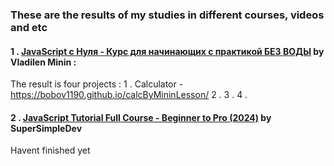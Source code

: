### These are the results of my studies in different courses, videos and etc

#### 1 . [JavaScript c Нуля - Курс для начинающих с практикой БЕЗ ВОДЫ](https://youtu.be/fcMcf_4PjfI?si=qORno0joDhUwzpYe) by Vladilen Minin :
  The result is four projects : 
    1 . Calculator - https://bobov1190.github.io/calcByMininLesson/
    2 . 
    3 . 
    4 . 

#### 2 . [JavaScript Tutorial Full Course - Beginner to Pro (2024)](https://youtu.be/EerdGm-ehJQ?si=SdrSn6hbWKn7m2GR) by SuperSimpleDev
  Havent finished yet
